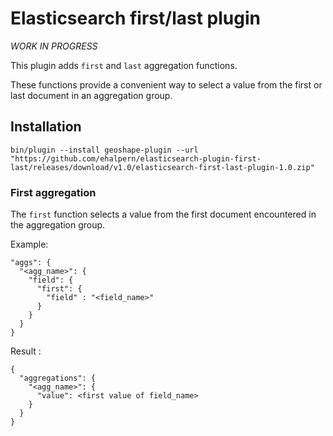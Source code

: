 # Elasticsearch first/last plugin 

*WORK IN PROGRESS*

This plugin adds `first` and `last` aggregation functions.  

These functions provide a convenient way to select a value from the first or last document in an aggregation group.

Installation
------------

```
bin/plugin --install geoshape-plugin --url "https://github.com/ehalpern/elasticsearch-plugin-first-last/releases/download/v1.0/elasticsearch-first-last-plugin-1.0.zip"
```

### First aggregation

The `first` function selects a value from the first document encountered in the aggregation group.

Example:
```
"aggs": {
  "<agg_name>": {
    "field": { 
      "first": { 
        "field" : "<field_name>"
      }
    }
  }
}
```

Result :

```
{
  "aggregations": {
    "<agg_name>": {
      "value": <first value of field_name>
    }
  }
}
```

